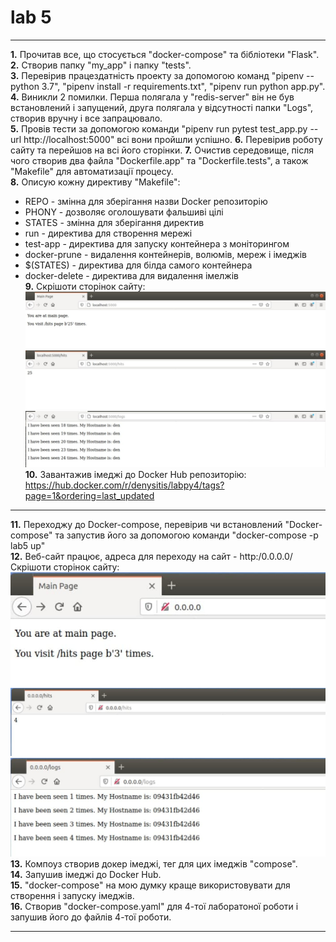 # lab 5
***
**1.** Прочитав все, що стосується "docker-compose" та бібліотеки "Flask".  
**2.** Створив папку "my_app" і папку "tests".  
**3.** Перевірив працездатність проекту за допомогою команд "pipenv --python 3.7", "pipenv install -r requirements.txt", "pipenv run python app.py".  
**4.** Виникли 2 помилки. Перша полягала у "redis-server" він не був встановлений і запущений, друга полягала у відсутності папки "Logs", створив вручну і все запрацювало.  
**5.** Провів тести за допомогою команди "pipenv run pytest test_app.py --url http://localhost:5000" всі вони пройшли успішно.
**6.** Перевірив роботу сайту та перейшов на всі його сторінки.
**7.** Очистив середовище, після чого створив два файла "Dockerfile.app" та "Dockerfile.tests", а також "Makefile" для автоматизації процесу.  
**8.** Описую кожну директиву "Makefile":  
- REPO - змінна для зберігання назви Docker репозиторію    
- PHONY - дозволяє оголошувати фальшиві цілі  
- STATES - змінна для зберігання директив  
- run - директива для створення мережі  
- test-app - директива для запуску контейнера з моніторингом  
- docker-prune - видалення контейнерів, волюмів, мереж i імеджів  
- $(STATES) - директива для білда самого контейнера  
- docker-delete - директива для видалення імелжів  
**9.** Скрішоти сторінок сайту:  
![alt text](images/1.jpg "Запуск сторінки у браузері")   
![alt text](images/2.jpg "Запуск сторінки у браузері")   
![alt text](images/3.jpg "Запуск сторінки у браузері")   
**10.** Завантажив імеджі до Docker Hub репозиторію: https://hub.docker.com/r/denysitis/labpy4/tags?page=1&ordering=last_updated  
***
**11.** Переходжу до Docker-compose, перевірив чи встановлений "Docker-compose" та запустив його за допомогою команди "docker-compose -p lab5 up"  
**12.** Веб-сайт працює, адреса для переходу на сайт - http:/0.0.0.0/  Скрішоти сторінок сайту:  
![alt text](images/docker-compose-1.jpg "Запуск сторінки у браузері")  
![alt text](images/docker-compose-2.jpg "Запуск сторінки у браузері")  
![alt text](images/docker-compose-3.jpg "Запуск сторінки у браузері")  
**13.** Компоуз створив докер імеджі, тег для цих імеджів "compose".  
**14.** Запушив імеджі до Docker Hub.  
**15.** "docker-compose" на мою думку краще використовувати для створення і запуску імеджів.  
**16.** Створив "docker-compose.yaml" для 4-тої лаборатоної роботи і запушив його до файлів 4-тої роботи.
***